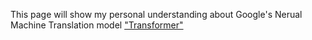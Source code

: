 This page will show my personal understanding about Google's Nerual Machine Translation model ["Transformer"](https://arxiv.org/abs/1706.03762) 
